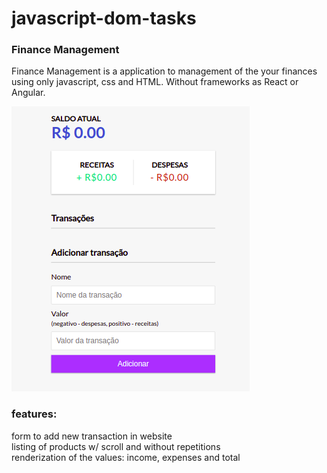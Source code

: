 # javascript-dom-tasks  


### Finance Management  

Finance Management is a application to management of the your finances using only javascript, css and HTML. Without frameworks as React or Angular.  

<img src="controle-de-despesas/assets/image-main.png" alt="image-main.png">


### features:  

form to add new transaction in website  
listing of products w/ scroll and without repetitions    
renderization of the values: income, expenses and total    

